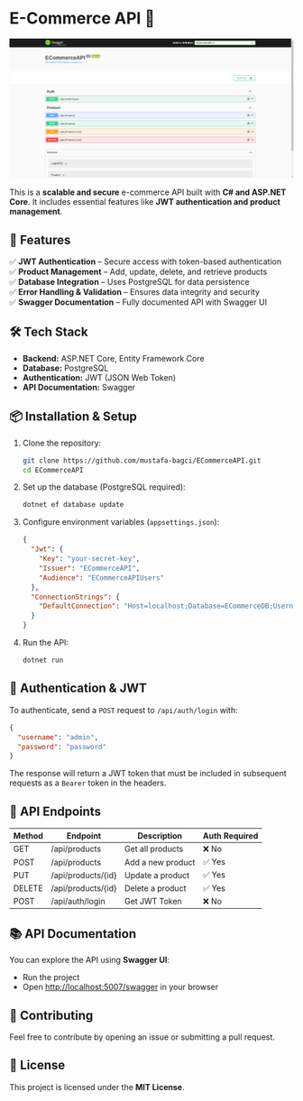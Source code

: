 # E-Commerce API 🛒  

![E-Commerce API Screenshot](assets/screenshot.png)

This is a **scalable and secure** e-commerce API built with **C# and ASP.NET Core**. It includes essential features like **JWT authentication and product management**.  

## 🚀 Features  

✅ **JWT Authentication** – Secure access with token-based authentication  
✅ **Product Management** – Add, update, delete, and retrieve products  
✅ **Database Integration** – Uses PostgreSQL for data persistence  
✅ **Error Handling & Validation** – Ensures data integrity and security  
✅ **Swagger Documentation** – Fully documented API with Swagger UI  

## 🛠 Tech Stack  

- **Backend:** ASP.NET Core, Entity Framework Core  
- **Database:** PostgreSQL  
- **Authentication:** JWT (JSON Web Token)  
- **API Documentation:** Swagger  

## 📦 Installation & Setup  

1. Clone the repository:  
   ```bash
   git clone https://github.com/mustafa-bagci/ECommerceAPI.git
   cd ECommerceAPI
   ```  

2. Set up the database (PostgreSQL required):  
   ```bash
   dotnet ef database update
   ```  

3. Configure environment variables (`appsettings.json`):  
   ```json
   {
     "Jwt": {
       "Key": "your-secret-key",
       "Issuer": "ECommerceAPI",
       "Audience": "ECommerceAPIUsers"
     },
     "ConnectionStrings": {
       "DefaultConnection": "Host=localhost;Database=ECommerceDB;Username=postgres;Password=yourpassword"
     }
   }
   ```  

4. Run the API:  
   ```bash
   dotnet run
   ```  

## 🔑 Authentication & JWT  

To authenticate, send a `POST` request to `/api/auth/login` with:  
```json
{
  "username": "admin",
  "password": "password"
}
```  
The response will return a JWT token that must be included in subsequent requests as a `Bearer` token in the headers.  

## 📖 API Endpoints  

| Method | Endpoint            | Description             | Auth Required |
|--------|---------------------|-------------------------|--------------|
| GET    | /api/products       | Get all products       | ❌ No        |
| POST   | /api/products       | Add a new product      | ✅ Yes       |
| PUT    | /api/products/{id}  | Update a product       | ✅ Yes       |
| DELETE | /api/products/{id}  | Delete a product       | ✅ Yes       |
| POST   | /api/auth/login     | Get JWT Token          | ❌ No        |

## 📚 API Documentation  

You can explore the API using **Swagger UI**:  
- Run the project  
- Open [http://localhost:5007/swagger](http://localhost:5007/swagger) in your browser  

## 🤝 Contributing  

Feel free to contribute by opening an issue or submitting a pull request.  

## 📝 License  

This project is licensed under the **MIT License**.  
```